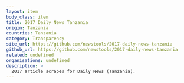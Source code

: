 ```yaml
---
layout: item
body_class: item
title: 2017 Daily News Tanzania
origin: Tanzania
countries: Tanzania
category: Transparency
site_url: https://github.com/newstools/2017-daily-news-tanzania
github_url: https://github.com/newstools/2017-daily-news-tanzania
related: undefined
organisations: undefined
description: >
  2017 article scrapes for Daily News (Tanzania).
---
```

